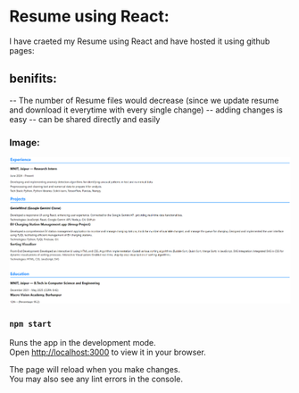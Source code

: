 # Resume using React:
I have craeted my Resume using React and have hosted it using github pages:

## benifits:
-- The number of Resume files would decrease (since we update resume and download it everytime with every single change) 
-- adding changes is easy
-- can be shared directly and easily

### Image:
![Image Alt Text](./src/assets/image.png)

### `npm start`
Runs the app in the development mode.\
Open [http://localhost:3000](http://localhost:3000) to view it in your browser.

The page will reload when you make changes.\
You may also see any lint errors in the console.